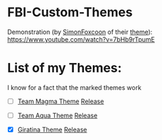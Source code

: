 # FBI-Custom-Themes

Demonstration (by [SimonFoxcoon](https://github.com/SimonFoxcoon) of their [theme](https://github.com/SimonFoxcoon/FBI-Futaba-Theme)): https://www.youtube.com/watch?v=7bHb9rTpumE

# List of my Themes:

I know for a fact that the marked themes work

- [ ] [Team Magma Theme](https://github.com/GrewdonGaming21/FBI-Custom-Themes/tree/main/theme%20(Team_Magma)/theme) [Release](https://github.com/GrewdonGaming21/FBI-Custom-Themes/releases/tag/Team_Magma_v1.0)

- [ ] [Team Aqua Theme](https://github.com/GrewdonGaming21/FBI-Custom-Themes/blob/main/theme%20(Team_Aqua)/theme/) [Release](https://github.com/GrewdonGaming21/FBI-Custom-Themes/releases/tag/Team_Aqua_v1.0)

- [x] [Giratina Theme](https://github.com/GrewdonGaming21/FBI-Custom-Themes/blob/main/theme%20(Giratina)/theme/) [Release](https://github.com/GrewdonGaming21/FBI-Custom-Themes/releases/tag/Giratina_v1.0)
